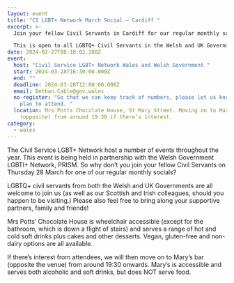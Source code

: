 ```yaml
---
layout: event
title: "CS LGBT+ Network March Social – Cardiff "
excerpt: >-
  Join your fellow Civil Servants in Cardiff for our regular monthly socials. 

  This is open to all LGBTQ+ Civil Servants in the Welsh and UK Governments and Wider Public Sector, along with their supportive family and friends.
date: 2024-02-27T08:10:02.288Z
event:
  host: "Civil Service LGBT+ Network Wales and Welsh Government "
  start: 2024-03-28T16:30:00.000Z
  end: ""
  deadline: 2024-03-28T12:00:00.000Z
  email: Bethan.Cable@gov.wales
  no-register: "So that we can keep track of numbers, please let us know if you
    plan to attend. "
  location: Mrs Potts Chocolate House, St Mary Street. Moving on to Mary’s bar
    (opposite) from around 19:30 if there’s interest.
category:
  - wales
---
```

The Civil Service LGBT+ Network host a number of events throughout the year. This event is being held in partnership with the Welsh Government LGBTI+ Network, PRISM. So why don’t you join your fellow Civil Servants on Thursday 28 March for one of our regular monthly socials?

LGBTQ+ civil servants from both the Welsh and UK Governments are all welcome to join us (as well as our Scottish and Irish colleagues, should you happen to be visiting.) Please also feel free to bring along your supportive partners, family and friends!

Mrs Potts’ Chocolate House is wheelchair accessible (except for the bathroom, which is down a flight of stairs) and serves a range of hot and cold soft drinks plus cakes and other desserts. Vegan, gluten-free and non-dairy options are all available.

If there’s interest from attendees, we will then move on to Mary’s bar (opposite the venue) from around 19:30 onwards. Mary’s is accessible and serves both alcoholic and soft drinks, but does NOT serve food.